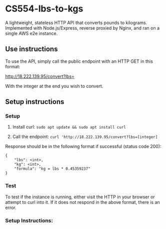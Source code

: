 # CS554-lbs-to-kgs

A lightweight, stateless HTTP API that converts pounds to kilograms. Implemented with Node.js/Express, reverse proxied by Nginx, and ran on a single AWS e2e instance.

## Use instructions

To use the API, simply call the public endpoint with an HTTP GET in this format:

http://18.222.139.95/convert?lbs=

With the integer at the end you wish to convert.

## Setup instructions

### Setup

1. Install curl: `sudo apt update && sudo apt install curl`

2. Call the endpoint: `curl 'http://18.222.139.95/convert?lbs=[integer]`

Response should be in the following format if successful (status code 200):
```
{
    "lbs": <int>,
    "kg": <int>,
    "formula": "kg = lbs * 0.45359237"
}
```

### Test

To test if the instance is running, either visit the HTTP in your browser or attempt to curl into it.
If it does not respond in the above format, there is an error.



### Setup Instructions:

